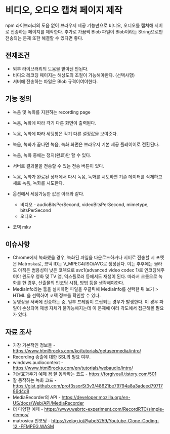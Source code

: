 # 비디오, 오디오 캡쳐 페이지 제작

npm 라이브러리의 도움 없이 브라우저 제공 기능만으로 비디오, 오디오를 캡쳐해 서버로 전송하는 페이지를 제작한다. 추가로 가끔씩 Blob 파일이 Blob이라는 String으로만 전송되는 문제 또한 해결할 수 있다면 좋다.

## 전재조건

+ 외부 라이브러리의 도움을 받아선 안된다.
+ 비디오 레코딩 페이지는 해상도의 조절이 가능해야한다. (선택사항)
+ 서버에 전송하는 파일은 Blob 규격이여야한다.

## 기능 정의

+ 녹음 및 녹화를 지원하는 recording page
+ 녹음, 녹화에 따라 각기 다른 화면이 출력된다.
+ 녹음, 녹화에 따라 세팅창은 각기 다른 설정값을 보여준다.
+ 녹음, 녹화가 끝나면 녹음, 녹화 화면은 브라우저 기본 제공 플레이어로 전환된다.
+ 녹음, 녹화 중에는 정지(완료)만 할 수 있다.
+ 서버로 결과물을 전송할 수 있는 전송 버튼이 있다.
+ 녹음, 녹화가 완료된 상태에서 다시 녹음, 녹화를 시도하면 기존 데이터를 삭제하고 새로 녹음, 녹화를 시도한다.
+ 옵션에서 세팅가능한 값은 아래와 같다.
  + 비디오 - audioBitsPerSecond, videoBitsPerSecond, mimetype, bitsPerSecond
  + 오디오 -

+ 코덱 mkv

## 이슈사항

+ Chrome에서 녹화했을 경우, 녹화된 파일을 다운로드하거나 서버로 전송할 시 포멧은 Matroska로, 코덱 ID는 V_MPEG4/ISO/AVC로 생성된다. 이는 추후에는 몰라도 아직은 범용성이 낮은 코덱으로 avc1(advanced video codec 1)로 인코딩해주어야 윈도우 영화 및 TV 앱, 익스플로러 등에서도 재생이 된다. 따라서 크롬으로 녹화를 한 경우, 산출물의 인코딩 시점, 방법 등을 생각해야한다.
+ MediaInfo라는 툴을 설치하면 파일을 우클릭해 MediaInfo를 선택한 뒤 보기 > HTML 을 선택하여 코덱 정보를 확인할 수 있다.
+ 동영상을 서버에 전송하는 중, 일부 프레임이 드랍되는 경우가 발생한다. 이 경우 파일이 손상되어 재생 자체가 불가능해지는데 이 문제에 여러 각도에서 접근해볼 필요가 있다.

## 자료 조사

+ 가장 기본적인 정보들 - <https://www.html5rocks.com/ko/tutorials/getusermedia/intro/>
+ Recording 송출에 대한 SSL의 필요 여부.
+ windows.audiocontext - <https://www.html5rocks.com/en/tutorials/webaudio/intro/>
+ 거울효과주기 예제 겸 잘 동작하는 코드 - <https://forgiveall.tistory.com/501>
+ 잘 동작하는 녹화 코드 - <https://gist.github.com/prof3ssorSt3v3/48621be79794a8a3adeed7971786d4d8>
+ MediaRecorder의 API - <https://developer.mozilla.org/en-US/docs/Web/API/MediaRecorder>
+ 더 다양한 예제 - <https://www.webrtc-experiment.com/RecordRTC/simple-demos/>
+ matrosica 인코딩 - <https://velog.io/@abc5259/Youtube-Clone-Coding-12.-FFMPEG.WASM>
